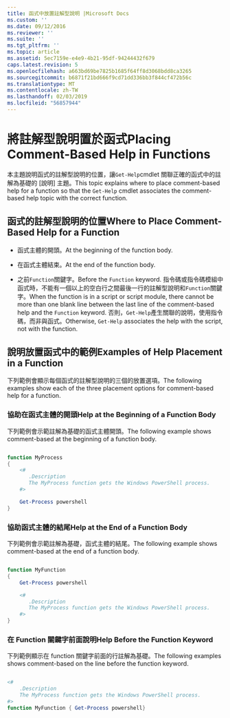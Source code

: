 ```yaml
---
title: 函式中放置註解型說明 |Microsoft Docs
ms.custom: ''
ms.date: 09/12/2016
ms.reviewer: ''
ms.suite: ''
ms.tgt_pltfrm: ''
ms.topic: article
ms.assetid: 5ec7159e-e4e9-4b21-95df-94244432f679
caps.latest.revision: 5
ms.openlocfilehash: a663bd69be7825b1685f64ff8d3068bdd8ca3265
ms.sourcegitcommit: b6871f21bd666f9cd71dd336bb3f844cf472b56c
ms.translationtype: MT
ms.contentlocale: zh-TW
ms.lasthandoff: 02/03/2019
ms.locfileid: "56857944"
---
```

# <a name="placing-comment-based-help-in-functions"></a><span data-ttu-id="0d26c-102">將註解型說明置於函式</span><span class="sxs-lookup"><span data-stu-id="0d26c-102">Placing Comment-Based Help in Functions</span></span>

<span data-ttu-id="0d26c-103">本主題說明函式的註解型說明的位置，讓`Get-Help`cmdlet 關聯正確的函式中的註解為基礎的 [說明] 主題。</span><span class="sxs-lookup"><span data-stu-id="0d26c-103">This topic explains where to place comment-based help for a function so that the `Get-Help` cmdlet associates the comment-based help topic with the correct function.</span></span>

## <a name="where-to-place-comment-based-help-for-a-function"></a><span data-ttu-id="0d26c-104">函式的註解型說明的位置</span><span class="sxs-lookup"><span data-stu-id="0d26c-104">Where to Place Comment-Based Help for a Function</span></span>

- <span data-ttu-id="0d26c-105">函式主體的開頭。</span><span class="sxs-lookup"><span data-stu-id="0d26c-105">At the beginning of the function body.</span></span>

- <span data-ttu-id="0d26c-106">在函式主體結束。</span><span class="sxs-lookup"><span data-stu-id="0d26c-106">At the end of the function body.</span></span>

- <span data-ttu-id="0d26c-107">之前`Function`關鍵字。</span><span class="sxs-lookup"><span data-stu-id="0d26c-107">Before the `Function` keyword.</span></span> <span data-ttu-id="0d26c-108">指令碼或指令碼模組中函式時，不能有一個以上的空白行之間最後一行的註解型說明和`Function`關鍵字。</span><span class="sxs-lookup"><span data-stu-id="0d26c-108">When the function is in a script or script module, there cannot be more than one blank line between the last line of the comment-based help and the `Function` keyword.</span></span> <span data-ttu-id="0d26c-109">否則，`Get-Help`產生關聯的說明，使用指令碼，而非與函式。</span><span class="sxs-lookup"><span data-stu-id="0d26c-109">Otherwise, `Get-Help` associates the help with the script, not with the function.</span></span>

## <a name="examples-of-help-placement-in-a-function"></a><span data-ttu-id="0d26c-110">說明放置函式中的範例</span><span class="sxs-lookup"><span data-stu-id="0d26c-110">Examples of Help Placement in a Function</span></span>

 <span data-ttu-id="0d26c-111">下列範例會顯示每個函式的註解型說明的三個的放置選項。</span><span class="sxs-lookup"><span data-stu-id="0d26c-111">The following examples show each of the three placement options for comment-based help for a function.</span></span>

### <a name="help-at-the-beginning-of-a-function-body"></a><span data-ttu-id="0d26c-112">協助在函式主體的開頭</span><span class="sxs-lookup"><span data-stu-id="0d26c-112">Help at the Beginning of a Function Body</span></span>

 <span data-ttu-id="0d26c-113">下列範例會示範註解為基礎的函式主體開頭。</span><span class="sxs-lookup"><span data-stu-id="0d26c-113">The following example shows comment-based at the beginning of a function body.</span></span>

```powershell

function MyProcess
{
    <#
       .Description
       The MyProcess function gets the Windows PowerShell process.
    #>

    Get-Process powershell
}

```

### <a name="help-at-the-end-of-a-function-body"></a><span data-ttu-id="0d26c-114">協助函式主體的結尾</span><span class="sxs-lookup"><span data-stu-id="0d26c-114">Help at the End of a Function Body</span></span>

 <span data-ttu-id="0d26c-115">下列範例會示範註解為基礎，函式主體的結尾。</span><span class="sxs-lookup"><span data-stu-id="0d26c-115">The following example shows comment-based at the end of a function body.</span></span>

```powershell

function MyFunction
{
    Get-Process powershell

    <#
       .Description
       The MyProcess function gets the Windows PowerShell process.
    #>
}

```

### <a name="help-before-the-function-keyword"></a><span data-ttu-id="0d26c-116">在 Function 關鍵字前面說明</span><span class="sxs-lookup"><span data-stu-id="0d26c-116">Help Before the Function Keyword</span></span>

 <span data-ttu-id="0d26c-117">下列範例顯示在 function 關鍵字前面的行註解為基礎。</span><span class="sxs-lookup"><span data-stu-id="0d26c-117">The following examples shows comment-based on the line before the function keyword.</span></span>

```powershell

<#
    .Description
    The MyProcess function gets the Windows PowerShell process.
#>
function MyFunction { Get-Process powershell}

```